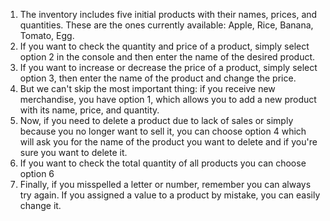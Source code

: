 1. The inventory includes five initial products with their names, prices, and quantities.
These are the ones currently available: Apple, Rice, Banana, Tomato, Egg.
2. If you want to check the quantity and price of a product, simply select option 2 in the console and then enter the name of the desired product.
3. If you want to increase or decrease the price of a product, simply select option 3, then enter the name of the product and change the price.
4. But we can't skip the most important thing: if you receive new merchandise, you have option 1, which allows you to add a new product with its name, price, and quantity.
5. Now, if you need to delete a product due to lack of sales or simply because you no longer want to sell it, you can choose option 4
which will ask you for the name of the product you want to delete and if you're sure you want to delete it.
6. If you want to check the total quantity of all products you can choose option 6
7. Finally, if you misspelled a letter or number, remember you can always try again. If you assigned a value to a product by mistake, you can easily change it.

